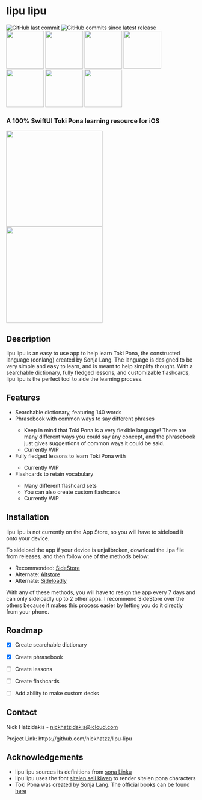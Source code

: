 <h1>lipu lipu</h1>
<div id="badges">
  <img alt="GitHub last commit" src="https://img.shields.io/github/last-commit/nickhatzz/lipu-lipu">
  <img alt="GitHub commits since latest release" src="https://img.shields.io/github/commits-since/nickhatzz/lipu-lipu/latest">
</div>
<img src="https://github.com/user-attachments/assets/c4e22323-04e5-4fdb-9cbb-b8861464e284" width="100">
<img src="https://github.com/user-attachments/assets/7d5bc497-710f-48bb-811d-94cb0ac0a582" width="100">
<img src="https://github.com/user-attachments/assets/66ff996c-baa2-4dce-86da-c7f25672298a" width="100">
<img src="https://github.com/user-attachments/assets/09a63c67-94b6-4122-87a8-1a5c70d416b1" width="100">
<img src="https://github.com/user-attachments/assets/41e18920-dbba-4da8-9616-6c8395278ee2" width="100">
<img src="https://github.com/user-attachments/assets/dc5b41eb-c9e1-472d-afb3-5b513b1cc746" width="100">
<img src="https://github.com/user-attachments/assets/24c7faba-63ab-4287-9c2e-c78450c1b817" width="100">



<h3>A 100% SwiftUI Toki Pona learning resource for iOS</h3>
<div id="app-images">
  <img src="https://github.com/user-attachments/assets/149a7389-40f2-4814-b5f9-4085225d82ab" width="256">
  <img src="https://github.com/user-attachments/assets/9850520e-688d-4b31-a947-7430c28dbf59" width="256">
</div>


<h2>Description</h2>
<p>lipu lipu is an easy to use app to help learn Toki Pona, the constructed language (conlang) created by Sonja Lang. The language is designed to be very simple and easy to learn, and is meant to help simplify thought. With a searchable dictionary, fully fledged lessons, and customizable flashcards, lipu lipu is the perfect tool to aide the learning process.</p>
<h2>Features</h2>
<ul>
  <li>Searchable dictionary, featuring 140 words</li>
  <li>Phrasebook with common ways to say different phrases</li>
  <ul>
    <li>Keep in mind that Toki Pona is a very flexible language! There are many different ways you could say any concept, and the phrasebook just gives suggestions of common ways it could be said.</li>
    <li>Currently WIP</li>
  </ul>
  <li>Fully fledged lessons to learn Toki Pona with</li>
  <ul>
    <li>Currently WIP</li>
  </ul>
  <li>Flashcards to retain vocabulary</li>
  <ul>
    <li>Many different flashcard sets</li>
    <li>You can also create custom flashcards</li>
    <li>Currently WIP</li>
  </ul>
</ul>


<h2>Installation</h2>
<p>lipu lipu is not currently on the App Store, so you will have to sideload it onto your device.</p>
<p>To sideload the app if your device is unjailbroken, download the .ipa file from releases, and then follow one of the methods below:</p>
<ul>
  <li>Recommended: <a href="https://sidestore.io">SideStore</a></li>
  <li>Alternate: <a href="https://altstore.io">Altstore</a></li>
  <li>Alternate: <a href="https://sideloadly.io">Sideloadly</a></li>
</ul>
<p>With any of these methods, you will have to resign the app every 7 days and can only sideloadly up to 2 other apps. I recommend SideStore over the others because it makes this process easier by letting you do it directly from your phone.</p>


<h2>Roadmap</h2>

- [X] Create searchable dictionary
- [X] Create phrasebook
- [ ] Create lessons
- [ ] Create flashcards
- [ ] Add ability to make custom decks



<h2>Contact</h2>
<p>Nick Hatzidakis - <a href="mailto: nickhatzidakis@icloud.com">nickhatzidakis@icloud.com</a></p>
<p>Project Link: https://github.com/nickhatzz/lipu-lipu</p>


<h2>Acknowledgements</h2>
<ul>
  <li>lipu lipu sources its definitions from <a href="https://linku.la/about">sona Linku</a></li>
  <li>lipu lipu uses the font <a href="https://www.kreativekorp.com/software/fonts/sitelenselikiwen/">sitelen seli kiwen</a> to render sitelen pona characters</li>
  <li>Toki Pona was created by Sonja Lang. The official books can be found <a href="https://tokipona.org">here</a></li>
</ul>
